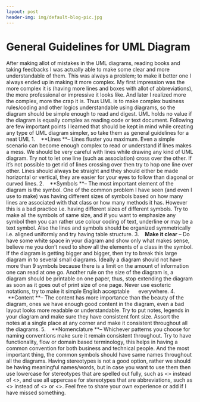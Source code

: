 ```yaml
---
layout: post
header-img: img/default-blog-pic.jpg
---
```


# General Guidelines for UML Diagram

After making allot of mistakes in the UML diagrams, reading books and taking feedbacks I was actually able to make some clear and more understandable of them. This was always a problem; to make it better one I always ended up in making it more complex. My first impression was the more complex it is (having more lines and boxes with allot of abbreviations), the more professional or impressive it looks like. And later I realized more the complex, more the crap it is. Thus UML is to make complex business rules/coding and other logics understandable using diagrams, so the diagram should be simple enough to read and digest. UML holds no value if the diagram is equally complex as reading code or text document.  Following are few important points I learned that should be kept in mind while creating any type of UML diagram simpler, so take them as general guidelines for a neat UML 1.    **Lines **– Lines fluster you maximum. Even a simple scenario can become enough complex to read or understand if lines makes a mess. We should be very careful with lines while drawing any kind of UML diagram. Try not to let one line (such as association) cross over the other. If it’s not possible to get rid of lines crossing over then try to hop one line over other. Lines should always be straight and they should either be made horizontal or vertical, they are easier for your eyes to follow than diagonal or curved lines. 2.    **Symbols **– The most important element of the diagram is the symbol. One of the common problem I have seen (and even I use to make) was having different sizes of symbols based on how many lines are associated with that class or how many methods it has. However this is a bad practice i.e. having different sizes of different symbols. Try to make all the symbols of same size, and if you want to emphasize any symbol then you can rather use colour coding of text, underline or may be a text symbol. Also the lines and symbols should be organized symmetrically i.e. aligned uniformly and try having table structure. 3.    **Make it clear** – Do have some white space in your diagram and show only what makes sense, believe me you don’t need to show all the elements of a class in the symbol. If the diagram is getting bigger and bigger, then try to break this large diagram in to several small diagrams. Ideally a diagram should not have more than 9 symbols because there is a limit on the amount of information one can read at one go. Another rule on the size of the diagram is, a diagram should be printable on one paper, thus, stop extending the diagram as soon as it goes out of print size of one page. Never use esoteric notations, try to make it simple English acceptable      everywhere. 4.    **Content **– The content has more importance than the beauty of the diagram, ones we have enough good content in the diagram, even a bad layout looks more readable or understandable. Try to put notes, legends in your diagram and make sure they have consistent font size. Assort the notes at a single place at any corner and make it consistent throughout all the diagrams. 5.    **Nomenclature **– Whichever patterns you choose for naming conventions make sure it remain consistent throughout. Try to have functionality, flow or domain based terminology, this helps in having a common convention for both business and technical people. And the most important thing, the common symbols should have same names throughout all the diagrams. Having stereotypes is not a good option, rather we should be having meaningful names/words, but in case you want to use them then use lowercase for stereotypes that are spelled out fully, such as <<whatever>> instead of <<Whatever >>, and use all uppercase for stereotypes that are abbreviations, such as <<XYZ >> instead of <<Xyz >> or <<xyz>>. Feel free to share your own experience or add if I have missed something.